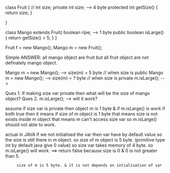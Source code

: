 

class  Fruit {
    // int size; 
        private int size;               --> 4 byte
        protected int getSize() {
            return size;
        }

}

class Mango extends Fruit{
     boolean ripe;                  --> 1 byte
    public boolean isLarge() {
         return getSize() > 5;
    }
}

Fruit f = new Mango();
Mango m = new Fruit(); 

Simple ANSWER:
    all mango object are fruit
    but all fruit object are not definately mango object. 

Mango m = new Mango();    --> size(m) = 5 byte // when size is public
Mango m = new Mango();    --> size(m) = ? byte // when size is private
m.isLarge();        -->

Ques 1. If making size var private then what will be the size of mango object?
Ques 2. m.isLarge(); --> will it work? 

assume if size var is private then object m is 1 byte & if m.isLarge() is work 
            if both true then it means if size of m object is 1 byte that means size is not exists 
            inside m object that means m can't access size var so m.isLarge() should not able to work.  

actual in JAVA if we not initialised the var then var  have by default value so the size is still there in m object. 
         so size of m object is 5 byte. (primitive type int by default java give 0 value) so size var takes memory of 4 byte.
            so m.isLarge() will work. ==> return false because size is 0 & 0 is not greater than 5.
         
         size of m is 5 byte. & it is not depends on intialisation of var